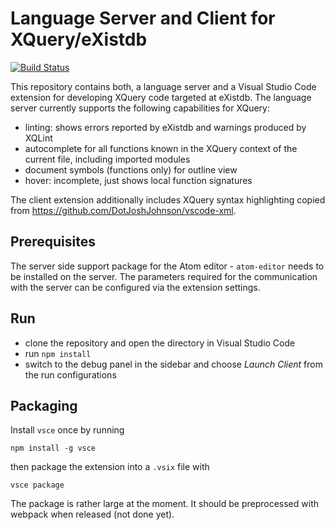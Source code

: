 # Language Server and Client for XQuery/eXistdb

[![Build Status](https://travis-ci.com/wolfgangmm/existdb-langserver.svg?branch=master)](https://travis-ci.com/wolfgangmm/existdb-langserver)

This repository contains both, a language server and a Visual Studio Code extension for developing XQuery code targeted at eXistdb. The language server currently supports the following capabilities for XQuery:

* linting: shows errors reported by eXistdb and warnings produced by XQLint
* autocomplete for all functions known in the XQuery context of the current file, including imported modules
* document symbols (functions only) for outline view
* hover: incomplete, just shows local function signatures

The client extension additionally includes XQuery syntax highlighting copied from https://github.com/DotJoshJohnson/vscode-xml.

## Prerequisites

The server side support package for the Atom editor - `atom-editor` needs to be installed on the server. The parameters required for the communication with the server can be configured via the extension settings.

## Run

* clone the repository and open the directory in Visual Studio Code
* run `npm install`
* switch to the debug panel in the sidebar and choose *Launch Client* from the run configurations

## Packaging

Install `vsce` once by running

```
npm install -g vsce
```

then package the extension into a `.vsix` file with

```
vsce package
```

The package is rather large at the moment. It should be preprocessed with webpack when released (not done yet).